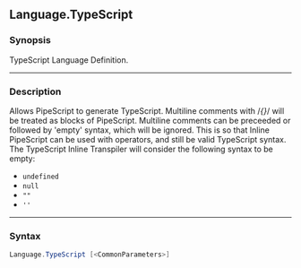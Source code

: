 Language.TypeScript
-------------------




### Synopsis
TypeScript Language Definition.



---


### Description

Allows PipeScript to generate TypeScript.
Multiline comments with /*{}*/ will be treated as blocks of PipeScript.
Multiline comments can be preceeded or followed by 'empty' syntax, which will be ignored.
This is so that Inline PipeScript can be used with operators, and still be valid TypeScript syntax. 
The TypeScript Inline Transpiler will consider the following syntax to be empty:
* ```undefined```
* ```null```
* ```""```
* ```''```



---


### Syntax
```PowerShell
Language.TypeScript [<CommonParameters>]
```
